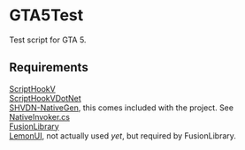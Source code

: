 # GTA5Test
 Test script for GTA 5.

## Requirements
[ScriptHookV](https://www.dev-c.com/gtav/scripthookv/)<br/>
[ScriptHookVDotNet](https://github.com/bttf92/FusionLibrary)<br/>
[SHVDN-NativeGen](https://github.com/Sardelka9515/SHVDN-NativeGen), this comes included with the project. See [NativeInvoker.cs](GTA5Test/NativeInvoker.cs)<br/>
[FusionLibrary](https://github.com/bttf92/FusionLibrary)<br/>
[LemonUI](https://github.com/LemonUIbyLemon/LemonUI), not actually used *yet*, but required by FusionLibrary.<br/>